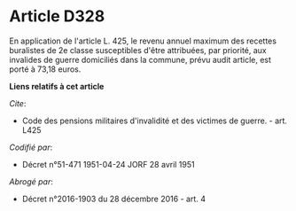 # Article D328

En application de l'article L. 425, le revenu annuel maximum des recettes buralistes de 2e classe susceptibles d'être
attribuées, par priorité, aux invalides de guerre domiciliés dans la commune, prévu audit article, est porté à 73,18 euros.

**Liens relatifs à cet article**

_Cite_:

  - Code des pensions militaires d'invalidité et des victimes de guerre. - art. L425

_Codifié par_:

  - Décret n°51-471 1951-04-24 JORF 28 avril 1951

_Abrogé par_:

  - Décret n°2016-1903 du 28 décembre 2016 - art. 4
